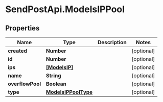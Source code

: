 # SendPostApi.ModelsIPPool

## Properties
Name | Type | Description | Notes
------------ | ------------- | ------------- | -------------
**created** | **Number** |  | [optional] 
**id** | **Number** |  | [optional] 
**ips** | [**[ModelsIP]**](ModelsIP.md) |  | [optional] 
**name** | **String** |  | [optional] 
**overflowPool** | **Boolean** |  | [optional] 
**type** | [**ModelsIPPoolType**](ModelsIPPoolType.md) |  | [optional] 


